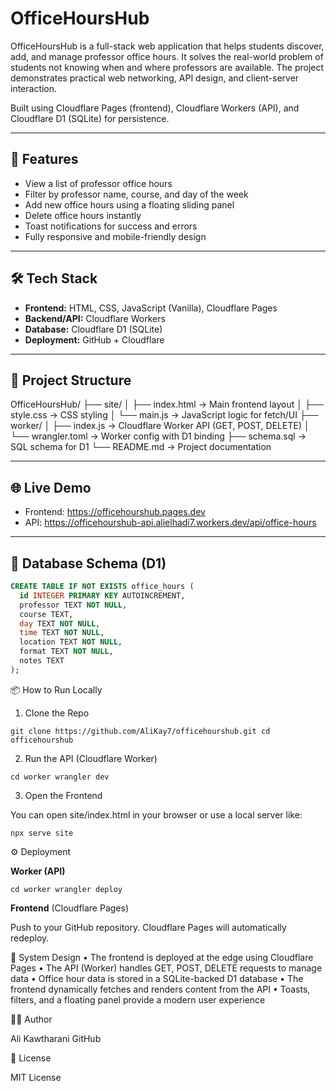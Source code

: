 # OfficeHoursHub

OfficeHoursHub is a full-stack web application that helps students discover, add, and manage professor office hours. It solves the real-world problem of students not knowing when and where professors are available. The project demonstrates practical web networking, API design, and client-server interaction.

Built using Cloudflare Pages (frontend), Cloudflare Workers (API), and Cloudflare D1 (SQLite) for persistence.

---

## 🚀 Features

- View a list of professor office hours
- Filter by professor name, course, and day of the week
- Add new office hours using a floating sliding panel
- Delete office hours instantly
- Toast notifications for success and errors
- Fully responsive and mobile-friendly design

---

## 🛠️ Tech Stack

- **Frontend:** HTML, CSS, JavaScript (Vanilla), Cloudflare Pages
- **Backend/API:** Cloudflare Workers
- **Database:** Cloudflare D1 (SQLite)
- **Deployment:** GitHub + Cloudflare

---

## 📁 Project Structure

OfficeHoursHub/
├── site/
│   ├── index.html        → Main frontend layout
│   ├── style.css         → CSS styling
│   └── main.js           → JavaScript logic for fetch/UI
├── worker/
│   ├── index.js          → Cloudflare Worker API (GET, POST, DELETE)
│   └── wrangler.toml     → Worker config with D1 binding
├── schema.sql            → SQL schema for D1
└── README.md             → Project documentation

---

## 🌐 Live Demo

- Frontend: https://officehourshub.pages.dev  
- API: https://officehourshub-api.alielhadi7.workers.dev/api/office-hours

---

## 🧾 Database Schema (D1)

```sql
CREATE TABLE IF NOT EXISTS office_hours (
  id INTEGER PRIMARY KEY AUTOINCREMENT,
  professor TEXT NOT NULL,
  course TEXT,
  day TEXT NOT NULL,
  time TEXT NOT NULL,
  location TEXT NOT NULL,
  format TEXT NOT NULL,
  notes TEXT
);
```


📦 How to Run Locally

1. Clone the Repo

`git clone https://github.com/AliKay7/officehourshub.git
cd officehourshub`

2. Run the API (Cloudflare Worker)

`cd worker
wrangler dev`

3. Open the Frontend

You can open site/index.html in your browser or use a local server like:

`npx serve site`



⚙️ Deployment

**Worker (API)**

`cd worker
wrangler deploy`

**Frontend** (Cloudflare Pages)

Push to your GitHub repository. Cloudflare Pages will automatically redeploy.


🧠 System Design
	•	The frontend is deployed at the edge using Cloudflare Pages
	•	The API (Worker) handles GET, POST, DELETE requests to manage data
	•	Office hour data is stored in a SQLite-backed D1 database
	•	The frontend dynamically fetches and renders content from the API
	•	Toasts, filters, and a floating panel provide a modern user experience


👨‍💻 Author

Ali Kawtharani
GitHub


📄 License

MIT License
